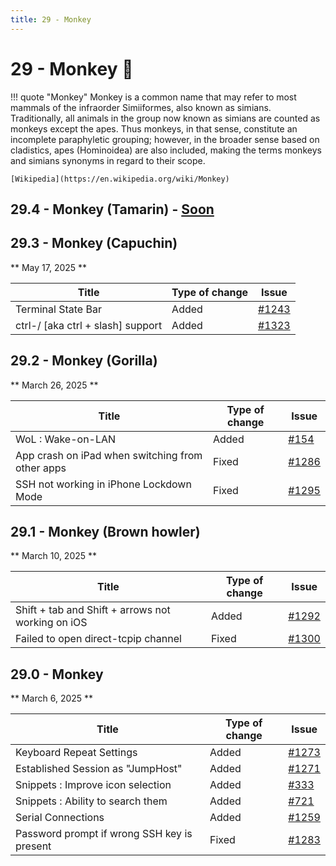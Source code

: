 ```yaml
---
title: 29 - Monkey
---
```

# 29 - Monkey :monkey:
!!! quote "Monkey"
    Monkey is a common name that may refer to most mammals of the infraorder Simiiformes, also known as simians. Traditionally, all animals in the group now known as simians are counted as monkeys except the apes. Thus monkeys, in that sense, constitute an incomplete paraphyletic grouping; however, in the broader sense based on cladistics, apes (Hominoidea) are also included, making the terms monkeys and simians synonyms in regard to their scope.

    [Wikipedia](https://en.wikipedia.org/wiki/Monkey)

## 29.4 - Monkey (Tamarin) - [Soon](https://webssh.net/documentation/becoming-external-tester/)

## 29.3 - Monkey (Capuchin)
** May 17, 2025 **

| Title | Type of change | Issue |
| --- | --- | --- |
| Terminal State Bar | Added | [#1243](https://github.com/isontheline/pro.webssh.net/issues/1243) |
| ctrl-/ [aka ctrl + slash] support | Added | [#1323](https://github.com/isontheline/pro.webssh.net/issues/1323) |

## 29.2 - Monkey (Gorilla)
** March 26, 2025 **

| Title | Type of change | Issue |
| --- | --- | --- |
| WoL : Wake-on-LAN | Added | [#154](https://github.com/isontheline/pro.webssh.net/issues/154) |
| App crash on iPad when switching from other apps | Fixed | [#1286](https://github.com/isontheline/pro.webssh.net/issues/1286) |
| SSH not working in iPhone Lockdown Mode | Fixed | [#1295](https://github.com/isontheline/pro.webssh.net/issues/1295) |

## 29.1 - Monkey (Brown howler)
** March 10, 2025 **

| Title | Type of change | Issue |
| --- | --- | --- |
| Shift + tab and Shift + arrows not working on iOS | Added | [#1292](https://github.com/isontheline/pro.webssh.net/issues/1292) |
| Failed to open direct-tcpip channel | Fixed | [#1300](https://github.com/isontheline/pro.webssh.net/issues/1300) |

## 29.0 - Monkey
** March 6, 2025 **

| Title | Type of change | Issue |
| --- | --- | --- |
| Keyboard Repeat Settings | Added | [#1273](https://github.com/isontheline/pro.webssh.net/issues/1273) |
| Established Session as "JumpHost" | Added | [#1271](https://github.com/isontheline/pro.webssh.net/issues/1271) |
| Snippets : Improve icon selection | Added | [#333](https://github.com/isontheline/pro.webssh.net/issues/333) |
| Snippets : Ability to search them | Added | [#721](https://github.com/isontheline/pro.webssh.net/issues/721) |
| Serial Connections | Added | [#1259](https://github.com/isontheline/pro.webssh.net/issues/1259) |
| Password prompt if wrong SSH key is present | Fixed | [#1283](https://github.com/isontheline/pro.webssh.net/issues/1283) |